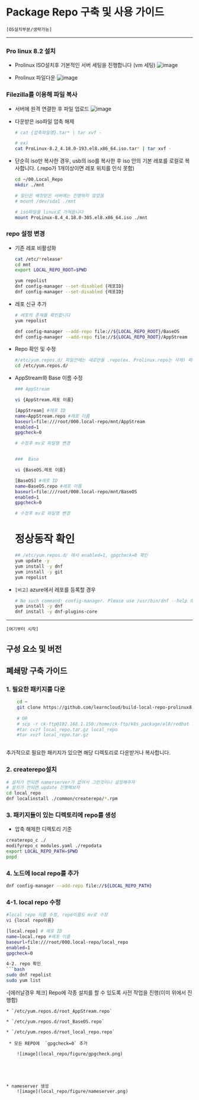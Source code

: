 # Package Repo 구축 및 사용 가이드


`[OS설치부분/생략가능]`

----

### Pro linux 8.2 설치
- Prolinux ISO설치후  기본적인 서버 세팅을 진행합니다 (vm 세팅)
    ![image](local_repo/figure/download_prolinux8.2.png)


- Prolinux 파일다운
    ![image](local_repo/figure/download_prolinux8.2-2.png)



### Filezilla를 이용해 파일 복사


- 서버에 원격 연결한 후 파일 업로드
    ![image](local_repo/figure/con-filezila.png)


- 다운받은 iso파일 압축 해제

    ```bash
    # cat {압축파일명}.tar* | tar xvf -
    
    # ex) 
    cat ProLinux-8.2_4.18.0-193.el8.x86_64.iso.tar* | tar xvf -

    ```

- 단순히 iso만 복사한 경우, usb의 iso를 복사한 후 iso 안의 기본 레포를 로컬로 복사합니다. (.repo가 1개이상이면 레포 위치를 인식 못함)


    ```bash
    cd ~/00.Local_Repo
    mkdir ./mnt

    # 일단은 배정받은 서버에는 진행하지 않았음
    # mount /dev/sda1 ./mnt

    # iso파일을 linux로 가져옵니다
    mount ProLinux-8.4_4.18.0-305.el8.x86_64.iso ./mnt

    ```

### repo 설정 변경

- 기존 레포 비활성화
    ```bash
    cat /etc/*release*
    cd mnt
    export LOCAL_REPO_ROOT=$PWD

    yum repolist
    dnf config-manager --set-disabled {레포ID}
    dnf config-manager --set-disabled {레포ID}
    
    ```

- 레포 신규 추가

    ```bash
    # 레포의 존재를 확인합니다
    yum repolist 

    dnf config-manager --add-repo file://${LOCAL_REPO_ROOT}/BaseOS
    dnf config-manager --add-repo file://${LOCAL_REPO_ROOT}/AppStream

    ```


- Repo 확인 및 수정

    ```bash
    #/etc/yum.repos.d/ 파일안에는 새로만들 .repo(ex. Prolinux.repo는 삭제) 파일말고 아무것도 없어야함
    cd /etc/yum.repos.d/ 
    
    ```
    
- AppStream와 Base 이름 수정

    ```bash
    ### AppStream
    
    vi {AppStream.레포 이름}
    
    [AppStream] #레포 ID
    name=AppStream.repo #레포 이름
    baseurl=file:///root/000.local-repo/mnt/AppStream
    enabled=1
    gpgcheck=0
    
    # 수정후 mv로 파일명 변경
    
    
    ###  Base
    
    vi {BaseOS.레포 이름}

    [BaseOS] #레포 ID
    name=BaseOS.repo #레포 이름
    baseurl=file:///root/000.local-repo/mnt/BaseOS
    enabled=1
    gpgcheck=0
    
    # 수정후 mv로 파일명 변경
    

    ```


    # 정상동작 확인
    ```bash
    ## /etc/yum.repos.d/ 에서 enabled=1, gpgcheck=0 확인
    yum update -y
    yum install -y dnf
    yum install -y git
    yum repolist

    ```


- `[비고]` azure에서 레포를 등록할 경우 
    
    ```bash
    # No such command: config-manager. Please use /usr/bin/dnf --help 에러가 발생시 설치 진행
    yum install -y dnf
    dnf install -y dnf-plugins-core

    ```





----
`[여기부터 시작]` 

## 구성 요소 및 버전

## 폐쇄망 구축 가이드
### 1. 필요한 패키지를 다운

```bash
    cd ~
    git clone https://github.com/learncloud/build-local-repo-prolinux8.2.git
    
    # OR
    # scp -r ck-ftp@192.168.1.150:/home/ck-ftp/k8s_package/el8/redhat ./local_repo
    #tar cvzf local_repo.tar.gz local_repo
    #tar xvzf local_repo.tar.gz
    
```

추가적으로 필요한 패키지가 있으면 해당 디렉토리로 다운받거나 복사합니다.




### 2. createrepo설치
```bash
# 설치가 안되면 namerserver가 없어서 그런것이니 설정해주자
# 설치가 안되면 update 진행해보자
cd local_repo
dnf localinstall ./common/createrepo/*.rpm

```




### 3. 패키지들이 있는 디렉토리에 repo를 생성
- 압축 해제한 디렉토리 기준

```bash
createrepo_c ./
modifyrepo_c modules.yaml ./repodata
export LOCAL_REPO_PATH=$PWD
popd

```

### 4. 노드에 local repo를 추가
```bash
dnf config-manager --add-repo file://${LOCAL_REPO_PATH}

```

### 4-1. local repo 수정

```bash
#local repo 이름 수정, repo이름도 mv로 수정
vi {local repo이름}

[local.repo] # 레포 ID
name=local.repo #레포 이름
baseurl=file:///root/000.local-repo/local_repo
enabled=1
gpgcheck=0

4-2. repo 확인
```bash
sudo dnf repolist
sudo yum list

```


-[에러날경우 체크] Repo에 각종 설치를 할 수 있도록 사전 작업을 진행(이미 위에서 진행함) 

    * `/etc/yum.repos.d/root_AppStream.repo`

    * `/etc/yum.repos.d/root_BaseOS.repo` 

    * `/etc/yum.repos.d/root_local_repo.repo`

     * 모든 REPO에  `gpgcheck=0` 추가
        
        ![image](local_repo/figure/gpgcheck.png)
        

    
        

    * nameserver 생성
        ![image](local_repo/figure/nameserver.png)
